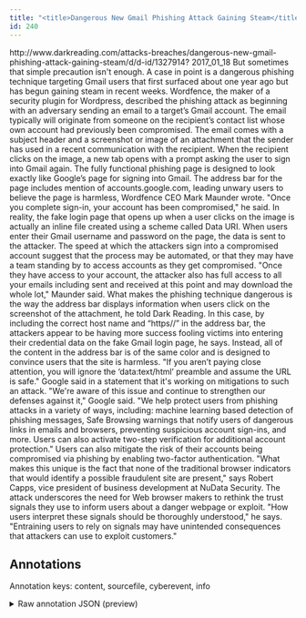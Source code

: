 ```yaml
---
title: "<title>Dangerous New Gmail Phishing Attack Gaining Steam</title>"
id: 240
---
```


<title>Dangerous New Gmail Phishing Attack Gaining Steam</title>
<source> http://www.darkreading.com/attacks-breaches/dangerous-new-gmail-phishing-attack-gaining-steam/d/d-id/1327914? </source>
<date> 2017_01_18 </date>
<text>
But sometimes that simple precaution isn't enough.
A case in point is a dangerous phishing technique targeting Gmail users that first surfaced about one year ago but has begun gaining steam in recent weeks.
Wordfence, the maker of a security plugin for Wordpress, described the phishing attack as beginning with an adversary sending an email to a target’s Gmail account.
The email typically will originate from someone on the recipient’s contact list whose own account had previously been compromised.
The email comes with a subject header and a screenshot or image of an attachment that the sender has used in a recent communication with the recipient.
When the recipient clicks on the image, a new tab opens with a prompt asking the user to sign into Gmail again.
The fully functional phishing page is designed to look exactly like Google’s page for signing into Gmail.
The address bar for the page includes mention of accounts.google.com, leading unwary users to believe the page is harmless, Wordfence CEO Mark Maunder wrote.
"Once you complete sign-in, your account has been compromised," he said.
In reality, the fake login page that opens up when a user clicks on the image is actually an inline file created using a scheme called Data URI.
When users enter their Gmail username and password on the page, the data is sent to the attacker.
The speed at which the attackers sign into a compromised account suggest that the process may be automated, or that they may have a team standing by to access accounts as they get compromised.
"Once they have access to your account, the attacker also has full access to all your emails including sent and received at this point and may download the whole lot," Maunder said.
What makes the phishing technique dangerous is the way the address bar displays information when users click on the screenshot of the attachment, he told Dark Reading.
In this case, by including the correct host name and “https//” in the address bar, the attackers appear to be having more success fooling victims into entering their credential data on the fake Gmail login page, he says.
Instead, all of the content in the address bar is of the same color and is designed to convince users that the site is harmless.
"If you aren’t paying close attention, you will ignore the ‘data:text/html’ preamble and assume the URL is safe."
Google said in a statement that it's working on mitigations to such an attack.
"We're aware of this issue and continue to strengthen our defenses against it," Google said.
"We help protect users from phishing attacks in a variety of ways, including: machine learning based detection of phishing messages, Safe Browsing warnings that notify users of dangerous links in emails and browsers, preventing suspicious account sign-ins, and more.
Users can also activate two-step verification for additional account protection."
Users can also mitigate the risk of their accounts being compromised via phishing by enabling two-factor authentication.
"What makes this unique is the fact that none of the traditional browser indicators that would identify a possible fraudulent site are present," says Robert Capps, vice president of business development at NuData Security.
The attack underscores the need for Web browser makers to rethink the trust signals they use to inform users about a danger webpage or exploit.
"How users interpret these signals should be thoroughly understood," he says.
"Entraining users to rely on signals may have unintended consequences that attackers can use to exploit customers."
</text>



## Annotations

Annotation keys: content, sourcefile, cyberevent, info

<details>
<summary>Raw annotation JSON (preview)</summary>

```json
{
  "content": "But sometimes that simple precaution isn't enough. A case in point is a dangerous phishing technique targeting Gmail users that first surfaced about one year ago but has begun gaining steam in recent weeks. Wordfence, the maker of a security plugin for Wordpress,\u00a0described the phishing attack as beginning with an adversary sending an email to a target\u2019s Gmail account. The email typically will originate from someone on the recipient\u2019s contact list whose own account had previously been compromised. The email comes with a subject header and a screenshot or image of an attachment that the sender has used in a recent communication with the recipient. When the recipient clicks on the image, a new tab opens with a prompt asking the user to sign into Gmail again. The fully functional phishing page is designed to look exactly like Google\u2019s page for signing into Gmail. The address bar for the page includes mention of accounts.google.com,\u00a0leading unwary users to believe the page is harmless, Wordfence CEO Mark Maunder wrote. \"Once you complete\u00a0sign-in, your account has been compromised,\" he said. In reality, the fake login page that opens up when a user clicks on the image is actually an inline file created using a scheme called Data URI. When users enter their Gmail username and password on the page, the data is sent to the attacker. The speed at which the attackers sign into a compromised account suggest that the process may be automated, or that they may have a team standing by to access accounts as they get compromised. \"Once they have access to your account, the\u00a0attacker also has full access to all your emails including sent and received at this point and may\u00a0download the whole lot,\" Maunder said. What makes the phishing technique dangerous is the way the address bar displays information when users click on the screenshot of the attachment, he told Dark Reading. In this case, by including the correct host name and \u201chttps//\u201d in the address bar, the attackers appear to be having more success fooling victims into entering their credential data on the fake Gmail login page, he says. Instead, all of the content in the address bar is of the same color and is designed to convince users that the site is harmless. \"If you aren\u2019t paying close attention, you will ignore the \u2018data:text/html\u2019 preamble and assume the URL is safe.\" Google said in a statement that it's working on mitigations to such an attack. \"We're aware of this issue and continue to strengthen our defenses against it,\" Google said. \"We help protect users from phishing attacks in a variety of ways, including: machine learning based detection of phishing messages, Safe Browsing warnings that notify users of dangerous links in emails and browsers, preventing suspicious account sign-ins, and more. Users can also activate two-step verification for additional account protection.\" Users can also mitigate the risk of their accounts being compromised via phishing by enabling two-factor authentication. \"What makes this unique is the fact that none of the traditional browser indicators that would identify a possible fraudulent site are present,\" says Robert Capps, vice president of business development at NuData\u00a0Security. The attack underscores the need for Web browser makers to rethink the trust signals they use to inform users about a danger webpage or exploit. \"How users interpret these signals should be thoroughly understood,\" he says. \"Entraining users to rely on signals may have unintended consequences that attackers can use to exploit customers.",
  "sourcefile": "240.txt",
  "cyberevent": {
    "hopper": [
      {
        "index": 0,
        "relation": "Same",
        "events": [
          {
            "index": "E4",
            "type": "Attack",
            "realis": "Generic",
            "nugget": {
              "startOffset": 1986,
              "index": "T9",
              "
```
</details>
